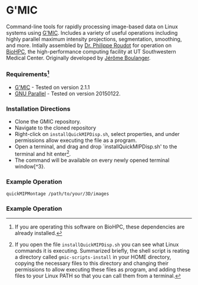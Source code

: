 # G'MIC
Command-line tools for rapidly processing image-based data on Linux systems using [G'MIC](https://gmic.eu).
Includes a variety of useful operations including highly parallel maximum intensity projections, segmentation, smoothing, and more. Intially assembled by [Dr. Philippe Roudot](https://centuri-livingsystems.org/p-roudot/) for operation on [BioHPC](https://portal.biohpc.swmed.edu/content/), the high-performance computing facility at UT Southwestern Medical Center. Originally developed by [Jérôme Boulanger](https://github.com/jboulanger/jboulanger-gmic/blob/master/jboulanger.gmic).

### Requirements[^1]
- [G'MIC](https://gmic.eu) - Tested on version 2.1.1
- [GNU Parallel](https://www.gnu.org/software/parallel/) - Tested on version 20150122.


### Installation Directions
- Clone the GMIC repository.
- Navigate to the cloned repository
- Right-click on `installQuickMIPDisp.sh`, select properties, and under permissions allow executing the file as a program.
- Open a terminal, and drag and drop `installQuickMIPDisp.sh' to the terminal and hit enter[^2].
- The command  will be available on every newly opened terminal window[^3}.

### Example Operation
```
quickMIPMontage /path/to/your/3D/images
```

### Example Operation

[^1]: If you are operating this software on BioHPC, these dependencies are already installed.
[^2]: If you open the file `installQuickMIPDisp.sh` you can see what Linux commands it is executing. Summarized briefly, the shell script is reating a directory called `gmic-scripts-install` in your HOME directory, copying the necessary files to this directory and changing their permissions to allow executing these files as program, and adding these files to your Linux PATH so that you can call them from a terminal.
[^3]: When you update your Linux PATH, you will need to restart your terminal session in order for the changes to take place.
